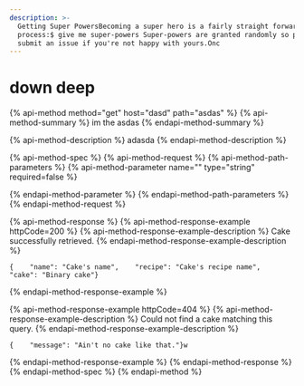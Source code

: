 ```yaml
---
description: >-
  Getting Super PowersBecoming a super hero is a fairly straight forward
  process:$ give me super-powers Super-powers are granted randomly so please
  submit an issue if you're not happy with yours.Onc
---
```


# down deep

{% api-method method="get" host="dasd" path="asdas" %}
{% api-method-summary %}
im the asdas
{% endapi-method-summary %}

{% api-method-description %}
adasda
{% endapi-method-description %}

{% api-method-spec %}
{% api-method-request %}
{% api-method-path-parameters %}
{% api-method-parameter name="" type="string" required=false %}

{% endapi-method-parameter %}
{% endapi-method-path-parameters %}
{% endapi-method-request %}

{% api-method-response %}
{% api-method-response-example httpCode=200 %}
{% api-method-response-example-description %}
Cake successfully retrieved.
{% endapi-method-response-example-description %}

```text
{    "name": "Cake's name",    "recipe": "Cake's recipe name",    "cake": "Binary cake"}
```
{% endapi-method-response-example %}

{% api-method-response-example httpCode=404 %}
{% api-method-response-example-description %}
Could not find a cake matching this query.
{% endapi-method-response-example-description %}

```text
{    "message": "Ain't no cake like that."}w
```
{% endapi-method-response-example %}
{% endapi-method-response %}
{% endapi-method-spec %}
{% endapi-method %}


